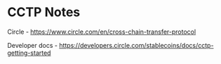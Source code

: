 # CCTP Notes

Circle - https://www.circle.com/en/cross-chain-transfer-protocol

Developer docs - https://developers.circle.com/stablecoins/docs/cctp-getting-started



